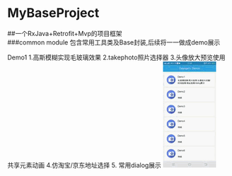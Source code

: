 # MyBaseProject
##一个RxJava+Retrofit+Mvp的项目框架  
###common module 包含常用工具类及Base封装,后续将一一做成demo展示


Demo1
1.高斯模糊实现毛玻璃效果  2.takephoto照片选择器 3.头像放大预览使用共享元素动画 4.仿淘宝/京东地址选择 5. 常用dialog展示
![image](https://github.com/Dalanger/MyBaseProject/blob/dalang/demo1.gif)
